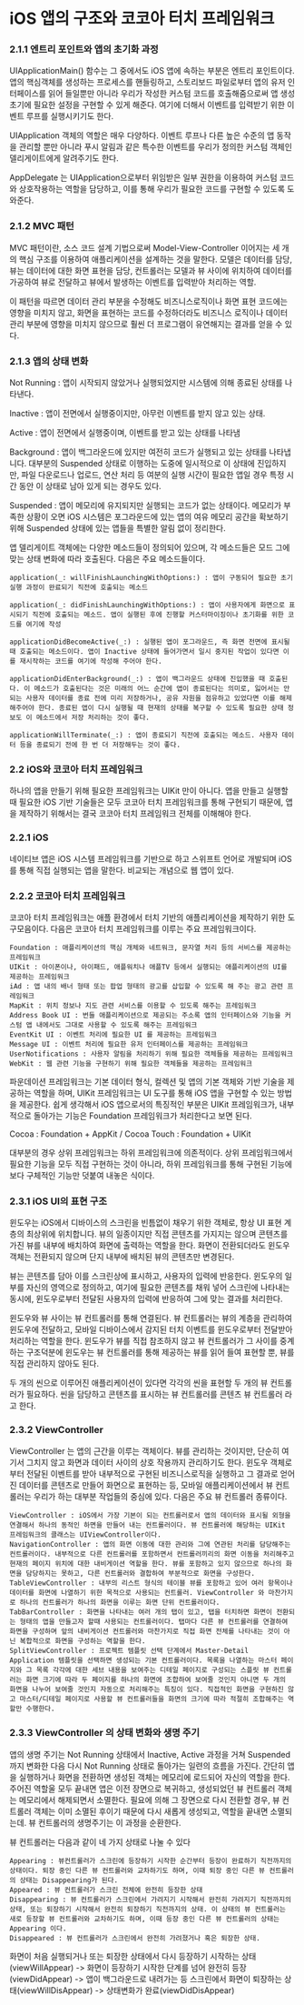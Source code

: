 # iOS 앱의 구조와 코코아 터치 프레임워크

### 2.1.1 엔트리 포인트와 앱의 초기화 과정

UIApplicationMain() 함수는 그 중에서도 iOS 앱에 속하는 부분은 엔트리 포인트이다. 앱의 핵심객체를 생성하는 프로세스를 핸들링하고, 스토리보드 파일로부터 앱의 유저 인터페이스를 읽어 들일뿐만 아니라 우리가 작성한 커스텀 코드를 호출해줌으로써 앱 생성 초기에 필요한 설정을 구현할 수 있게 해준다. 여기에 더해서 이벤트를 입력받기 위한 이벤트 루프를 실행시키기도 한다. 

UIApplication 객체의 역할은 매우 다양하다. 이벤트 루프나 다른 높은 수준의 앱 동작을 관리할 뿐만 아니라 푸시 알림과 같은 특수한 이벤트를 우리가 정의한 커스텀 객체인 델리게이트에게 알려주기도 한다. 

AppDelegate 는 UIApplication으로부터 위임받은 일부 권한을 이용하여 커스텀 코드와 상호작용하는 역할을 담당하고, 이를 통해 우리가 필요한 코드를 구현할 수 있도록 도와준다.

 ### 2.1.2 MVC 패턴
 
 MVC 패턴이란, 소스 코드 설계 기법으로써 Model-View-Controller 이어지는 세 개의 핵심 구조를 이용하여 애플리케이션을 설계하는 것을 말한다. 모델은 데이터를 담당, 뷰는 데이터에 대한 화면 표현을 담당, 컨트롤러는 모델과 뷰 사이에 위치하여 데이터를 가공하여 뷰로 전달하고 뷰에서 발생하는 이벤트를 입력받아 처리하는 역할.
 
 이 패턴을 따르면 데이터 관리 부분을 수정해도 비즈니스로직이나 화면 표현 코드에는 영향을 미치지 않고, 화면을 표현하는 코드를 수정하더라도 비즈니스 로직이나 데이터 관리 부분에 영향을 미치지 않으므로 훨씬 더 프로그램이 유연해지는 결과를 얻을 수 있다.
 
 ### 2.1.3 앱의 상태 변화
 
Not Running : 앱이 시작되지 않았거나 실행되었지만 시스템에 의해 종료된 상태를 나타낸다.

Inactive : 앱이 전면에서 실행중이지만, 아무런 이벤트를 받지 않고 있는 상태.
 
Active : 앱이 전면에서 실행중이며, 이벤트를 받고 있는 상태를 나타냄
 
Background : 앱이 백그라운드에 있지만 여전히 코드가 실행되고 있는 상태를 나타냅니다. 대부분의 Suspended 상태로 이행하는 도중에 일시적으로 이 상태에 진입하지만, 파일 다운로드나 업로드, 연산 처리 등 여분의 실행 시간이 필요한 앱일 경우 특정 시간 동안 이 상태로 남아 있게 되는 경우도 있다.

Suspended : 앱이 메모리에 유지되지만 실행되는 코드가 없는 상태이다. 메모리가 부족한 상황이 오면 iOS 시스템은 포그라운드에 있는 앱의 여유 메모리 공간을 확보하기 위해 Suspended 상태에 있는 앱들을 특별한 알림 없이 정리한다.

앱 델리게이트 객체에는 다양한 메소드들이 정의되어 있으며, 각 메소드들은 모드 그에 맞는 상태 변화에 따라 호출된다. 다음은 주요 메소드들이다.

    application(_: willFinishLaunchingWithOptions:) : 앱이 구동되어 필요한 초기 실행 과정이 완료되기 직전에 호출되는 메소드

    application(_: didFinishLaunchingWithOptions:) : 앱이 사용자에게 화면으로 표시되기 직전에 호출되는 메소드. 앱이 실행된 후에 진행할 커스터마이징이나 초기화를 위한 코드를 여기에 작성

    applicationDidBecomeActive(_:) : 실행된 앱이 포그라운드, 즉 화면 전면에 표시될 때 호출되는 메소드이다. 앱이 Inactive 상태에 들어가면서 일시 중지된 작업이 있다면 이를 재시작하는 코드를 여기에 작성해 주어야 한다. 

    applicationDidEnterBackground(_:) : 앱이 백그라운드 상태에 진입했을 때 호출된다. 이 메소드가 호출된다는 것은 미래의 어느 순간에 앱이 종료된다는 의미로, 잃어서는 안 되는 사용자 데이터를 종료 전에 미리 저장하거나, 공유 자원을 점유하고 있었다면 이를 해제해주어야 한다. 종료된 앱이 다시 실행될 때 현재의 상태를 복구할 수 있도록 필요한 상태 정보도 이 메소드에서 저장 처리하는 것이 좋다.

    applicationWillTerminate(_:) : 앱이 종료되기 직전에 호출되는 메소드. 사용자 데이터 등을 종료되기 전에 한 번 더 저장해두는 것이 좋다.

### 2.2 iOS와 코코아 터치 프레임워크

하나의 앱을 만들기 위해 필요한 프레임워크는 UIKit 만이 아니다. 앱을 만들고 실행할 때 필요한 iOS 기반 기술들은 모두 코코아 터치 프레임워크를 통해 구현되기 때문에, 앱을 제작하기 위해서는 결국 코코아 터치 프레임워크 전체를 이해해야 한다.

### 2.2.1 iOS

네이티브 앱은 iOS 시스템 프레임워크를 기반으로 하고 스위프트 언어로 개발되며 iOS 를 통해 직접 실행되는 앱을 말한다. 비교되는 개념으로 웹 앱이 있다. 

### 2.2.2 코코아 터치 프레임워크

코코아 터치 프레임워크는 애플 환경에서 터치 기반의 애플리케이션을 제작하기 위한 도구모음이다. 다음은 코코아 터치 프레임워크를 이루는 주요 프레임워크이다.

    Foundation : 애플리케이션의 핵심 개체와 네트워크, 문자열 처리 등의 서비스를 제공하는 프레임워크
    UIKit : 아이폰이나, 아이패드, 애플워치나 애플TV 등에서 실행되는 애플리케이션의 UI를 제공하는 프레임워크
    iAd : 앱 내의 배너 형태 또는 팝업 형태의 광고를 삽입할 수 있도록 해 주는 광고 관련 프레임워크
    MapKit : 위치 정보나 지도 관련 서비스를 이용할 수 있도록 해주는 프레임워크
    Address Book UI : 번들 애플리케이션으로 제공되는 주소록 앱의 인터페이스와 기능을 커스텀 앱 내에서도 그대로 사용할 수 있도록 해주는 프레임워크
    EventKit UI : 이벤트 처리에 필요한 UI 를 제공하는 프레임워크
    Message UI : 이벤트 처리에 필요한 유저 인터페이스를 제공하는 프레임워크
    UserNotifications : 사용자 알림을 처리하기 위해 필요한 객체들을 제공하는 프레임워크
    WebKit : 웹 관련 기능을 구현하기 위해 필요한 객체들을 제공하는 프레임워크
    
파운데이션 프레임워크는 기본 데이터 형식, 컬렉션 및 앱의 기본 객체와 기반 기술을 제공하는 역할을 하며, UIKit 프레임워크는 UI 도구를 통해 iOS 앱을 구현할 수 있는 방법을 제공한다. 쉽게 생각해서 iOS 앱으로서의 특징적인 부분은 UIKit 프레임워크가, 내부적으로 돌아가는 기능은 Foundation 프레임워크가 처리한다고 보면 된다. 

Cocoa : Foundation + AppKit / Cocoa Touch : Foundation + UIKit 

대부분의 경우 상위 프레임워크는 하위 프레임워크에 의존적이다. 상위 프레임워크에서 필요한 기능을 모두 직접 구현하는 것이 아니라, 하위 프레임워크를 통해 구현된 기능에 보다 구체적인 기능만 덧붙여 내놓은 식이다. 

### 2.3.1 iOS UI의 표현 구조

윈도우는 iOS에서 디바이스의 스크린을 빈틈없이 채우기 위한 객체로, 항상 UI 표현 계층의 최상위에 위치합니다. 뷰의 일종이지만 직접 콘텐츠를 가지지는 않으며 콘텐츠를 가진 뷰를 내부에 배치하여 화면에 출력하는 역할을 한다. 화면이 전환되더라도 윈도우 객체는 전환되지 않으며 단지 내부에 배치된 뷰의 콘텐츠만 변경된다. 

뷰는 콘텐츠를 담아 이를 스크린상에 표시하고, 사용자의 입력에 반응한다. 윈도우의 일부를 자신의 영역으로 정의하고, 여기에 필요한 콘텐츠를 채워 넣어 스크린에 나타내는 동시에, 윈도우로부터 전달된 사용자의 입력에 반응하여 그에 맞는 결과를 처리한다.

윈도우와 뷰 사이는 뷰 컨트롤러를 통해 연결된다. 뷰 컨트롤러는 뷰의 계층을 관리하여 윈도우에 전달하고, 모바일 디바이스에서 감지된 터치 이벤트를 윈도우로부터 전달받아 처리하는 역할을 한다. 윈도우가 뷰를 직접 참조하지 않고 뷰 컨트롤러가 그 사이를 중계하는 구조덕분에 윈도우는 뷰 컨트롤러를 통해 제공하는 뷰를 읽어 들여 표현할 뿐, 뷰를 직접 관리하지 않아도 된다.

두 개의 씬으로 이루어진 애플리케이션이 있다면 각각의 씬을 표현할 두 개의 뷰 컨트롤러가 필요하다. 씬을 담당하고 콘텐츠를 표시하는 뷰 컨트롤러를 콘텐츠 뷰 컨트롤러 라고 한다.

### 2.3.2 ViewController

ViewController 는 앱의 근간을 이루는 객체이다. 뷰를 관리하는 것이지만, 단순히 여기서 그치지 않고 화면과 데이터 사이의 상호 작용까지 관리하기도 한다. 윈도우 객체로부터 전달된 이벤트를 받아 내부적으로 구현된 비즈니스로직을 실행하고 그 결과로 얻어진 데이터를 콘텐츠로 만들어 화면으로 표현하는 등, 모바일 애플리케이션에서 뷰 컨트롤러는 우리가 하는 대부분 작업들의 중심에 있다. 다음은 주요 뷰 컨트롤러 종류이다.

    ViewController : iOS에서 가장 기본이 되는 컨트롤러로서 앱의 데이터와 표시될 외형을 연결해서 하나의 동적인 하면을 만들어 내는 컨트롤러이다. 뷰 컨트롤러에 해당하는 UIKit 프레임워크의 클래스는 UIViewController이다. 
    NavigationController : 앱의 화면 이동에 대한 관리와 그에 연관된 처리를 담당해주는 컨트롤러이다. 내부적으로 다른 컨트롤러를 포함하면서 컨트롤러끼리의 화면 이동을 처리해주고 현재의 페이지 위치에 대한 내비게이션 역할을 한다. 뷰를 포함하고 있지 않으므로 하나의 화면을 담당하지는 못하고, 다른 컨트롤러와 결합하여 부분적으로 화면을 구성한다.
    TableViewController : 내부의 리스트 형식의 테이블 뷰를 포함하고 있어 여러 항목이나 데이터를 화면에 나열하기 위한 목적으로 사용되는 컨트롤러. ViewController 와 마찬가지로 하나의 컨트롤러가 하나의 화면을 이루는 화면 단위 컨트롤러이다.
    TabBarController : 화면을 나타내는 여러 개의 탭이 있고, 탭을 터치하면 화면이 전환되는 형태의 앱을 만들고자 할때 사용되는 컨트롤러이다. 탭마다 다른 뷰 컨트롤러를 연결하여 화면을 구성하며 앞의 내비게이션 컨트롤러와 마찬가지로 직접 화면 전체를 나타내는 것이 아닌 복합적으로 화면을 구성하는 역할을 한다. 
    SplitViewController : 프로젝트 템플릿 선택 단계에서 Master-Detail Application 템플릿을 선택하면 생성되는 기본 컨트롤러이다. 목록을 나열하는 마스터 페이지와 그 목록 각각에 대한 세브 내용을 보여주는 디테일 페이지로 구성되는 스플릿 뷰 컨트롤러는 화면 크기에 따라 두 페이지를 하나의 화면에 조합하여 보여줄 것인지 아니면 두 개의 화면을 나누어 보여줄 것인지 자동으로 처리해주는 특징이 있다. 직접적인 화면을 구현하진 않고 마스터/디테일 페이지로 사용할 뷰 컨트롤러들을 화면의 크기에 따라 적절히 조합해주는 역할만 수행한다.
    
### 2.3.3 ViewController 의 상태 변화와 생명 주기

앱의 생명 주기는 Not Running 상태에서 Inactive, Active 과정을 거쳐 Suspended 까지 변화한 다음 다시 Not Running 상태로 돌아가는 일련의 흐름을 가진다. 간단히 앱을 실행하거나 화면을 전환하면 생성된 객체는 메모리에 로드되어 자신의 역할을 한다. 주어진 역할울 모두 끝내면 앱은 이전 장면으로 복귀하고, 생성되었던 뷰 컨트롤러 객체는 메모리에서 해제되면서 소멸한다. 필요에 의해 그 장면으로 다시 전환할 경우, 뷰 컨트롤러 객체는 이미 소멸된 후이기 때문에 다시 새롭게 생성되고, 역할을 끝내면 소멸되는데. 뷰 컨트롤러의 생명주기는 이 과정을 순환한다.

뷰 컨트롤러는 다음과 같이 네 가지 상태로 나눌 수 있다
    
    Appearing : 뷰컨트롤러가 스크린에 등장하기 시작한 순간부터 등장이 완료하기 직전까지의 상태이다. 퇴장 중인 다른 뷰 컨트롤러와 교차하기도 하며, 이때 퇴장 중인 다른 뷰 컨트롤러의 상태는 Disappearing가 된다.
    Appeared : 뷰 컨트롤러가 스크린 전체에 완전히 등장한 상태
    Disappearing : 뷰 컨트롤러가 스크린에서 가려지기 시작해서 완전히 가려지기 직전까지의 상태, 또는 퇴장하기 시작해서 완전히 퇴장하기 직전까지의 상태. 이 상태의 뷰 컨트롤러는 새로 등장할 뷰 컨트롤러와 교차하기도 하며, 이때 등장 중인 다른 뷰 컨트롤러의 상태는 Appearing 이다.
    Disappeared : 뷰 컨트롤러가 스크린에서 완전히 가려졌거나 혹은 퇴장한 상태.

화면이 처음 실행되거나 또는 퇴장한 상태에서 다시 등장하기 시작하는 상태(viewWillAppear) -> 화면이 등장하기 시작한 단계를 넘어 완전히 등장(viewDidAppear) -> 앱이 백그라운드로 내려가는 등 스크린에서 화면이 퇴장하는 상태(viewWillDisAppear) -> 상태변화가 완료(viewDidDisAppear)

